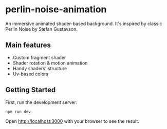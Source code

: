 # perlin-noise-animation

An immersive animated shader-based background. It's inspired by classic Perlin Noise by Stefan Gustavson.

## Main features
- Custom fragment shader
- Shader rotation & motion animation
- Handy shaders' structure
- Uv-based colors

## Getting Started

First, run the development server:

```bash
npm run dev
```

Open [http://localhost:3000](http://localhost:3000) with your browser to see the result.
